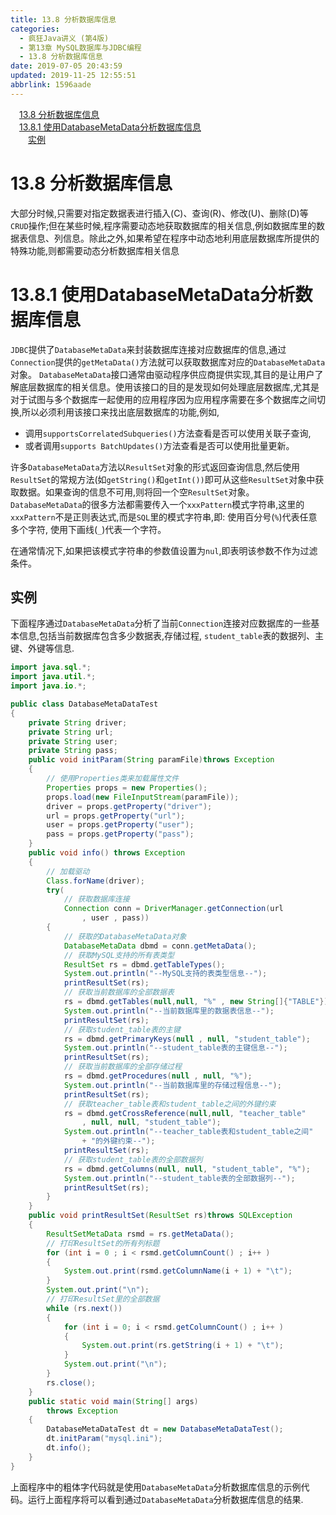 ```yaml
---
title: 13.8 分析数据库信息
categories: 
  - 疯狂Java讲义 (第4版)
  - 第13章 MySQL数据库与JDBC编程
  - 13.8 分析数据库信息
date: 2019-07-05 20:43:59
updated: 2019-11-25 12:55:51
abbrlink: 1596aade
---
```

<div id='my_toc'><a href="/JavaReadingNotes/1596aade/#13.8-分析数据库信息" class="header_1">13.8 分析数据库信息</a><br><a href="/JavaReadingNotes/1596aade/#13.8.1-使用DatabaseMetaData分析数据库信息" class="header_1">13.8.1 使用DatabaseMetaData分析数据库信息</a><br><a href="/JavaReadingNotes/1596aade/#实例" class="header_2">实例</a><br></div>
<style>
    .header_1{
        margin-left: 1em;
    }
    .header_2{
        margin-left: 2em;
    }
    .header_3{
        margin-left: 3em;
    }
    .header_4{
        margin-left: 4em;
    }
    .header_5{
        margin-left: 5em;
    }
    .header_6{
        margin-left: 6em;
    }
</style>
<!--more-->
<script>if (navigator.platform.search('arm')==-1){document.getElementById('my_toc').style.display = 'none';}
var e,p = document.getElementsByTagName('p');while (p.length>0) {e = p[0];e.parentElement.removeChild(e);}
</script>

<!--end-->
# 13.8 分析数据库信息 #
大部分时候,只需要对指定数据表进行插入(C)、查询(R)、修改(U)、删除(D)等`CRUD`操作;但在某些时候,程序需要动态地获取数据库的相关信息,例如数据库里的数据表信息、列信息。除此之外,如果希望在程序中动态地利用底层数据库所提供的特殊功能,则都需要动态分析数据库相关信息
# 13.8.1 使用DatabaseMetaData分析数据库信息 #
`JDBC`提供了`DatabaseMetaData`来封装数据库连接对应数据库的信息,通过`Connection`提供的`getMetaData()`方法就可以获取数据库对应的`DatabaseMetaData`对象。
`DatabaseMetaData`接口通常由驱动程序供应商提供实现,其目的是让用户了解底层数据库的相关信息。使用该接口的目的是发现如何处理底层数据库,尤其是对于试图与多个数据库一起使用的应用程序因为应用程序需要在多个数据库之间切换,所以必须利用该接口来找出底层数据库的功能,例如,
- 调用`supportsCorrelatedSubqueries()`方法查看是否可以使用关联子查询,
- 或者调用`supports BatchUpdates()`方法查看是否可以使用批量更新。

许多`DatabaseMetaData`方法以`ResultSet`对象的形式返回查询信息,然后使用`ResultSet`的常规方法(如`getString()`和`getInt())`即可从这些`ResultSet`对象中获取数据。如果查询的信息不可用,则将回一个空`ResultSet`对象。
`DatabaseMetaData`的很多方法都需要传入一个`xxxPattern`模式字符串,这里的`xxxPattern`不是正则表达式,而是`SQL`里的模式字符串,即:
使用百分号(`%`)代表任意多个字符,
使用下画线(`_`)代表一个字符。

在通常情况下,如果把该模式字符串的参数值设置为`nul`,即表明该参数不作为过滤条件。
## 实例 ##
下面程序通过`DatabaseMetaData`分析了当前`Connection`连接对应数据库的一些基本信息,包括当前数据库包含多少数据表,存储过程, `student_table`表的数据列、主键、外键等信息.
```java
import java.sql.*;
import java.util.*;
import java.io.*;

public class DatabaseMetaDataTest
{
    private String driver;
    private String url;
    private String user;
    private String pass;
    public void initParam(String paramFile)throws Exception
    {
        // 使用Properties类来加载属性文件
        Properties props = new Properties();
        props.load(new FileInputStream(paramFile));
        driver = props.getProperty("driver");
        url = props.getProperty("url");
        user = props.getProperty("user");
        pass = props.getProperty("pass");
    }
    public void info() throws Exception
    {
        // 加载驱动
        Class.forName(driver);
        try(
            // 获取数据库连接
            Connection conn = DriverManager.getConnection(url
                , user , pass))
        {
            // 获取的DatabaseMetaData对象
            DatabaseMetaData dbmd = conn.getMetaData();
            // 获取MySQL支持的所有表类型
            ResultSet rs = dbmd.getTableTypes();
            System.out.println("--MySQL支持的表类型信息--");
            printResultSet(rs);
            // 获取当前数据库的全部数据表
            rs = dbmd.getTables(null,null, "%" , new String[]{"TABLE"});
            System.out.println("--当前数据库里的数据表信息--");
            printResultSet(rs);
            // 获取student_table表的主键
            rs = dbmd.getPrimaryKeys(null , null, "student_table");
            System.out.println("--student_table表的主键信息--");
            printResultSet(rs);
            // 获取当前数据库的全部存储过程
            rs = dbmd.getProcedures(null , null, "%");
            System.out.println("--当前数据库里的存储过程信息--");
            printResultSet(rs);
            // 获取teacher_table表和student_table之间的外键约束
            rs = dbmd.getCrossReference(null,null, "teacher_table"
                , null, null, "student_table");
            System.out.println("--teacher_table表和student_table之间"
                + "的外键约束--");
            printResultSet(rs);
            // 获取student_table表的全部数据列
            rs = dbmd.getColumns(null, null, "student_table", "%");
            System.out.println("--student_table表的全部数据列--");
            printResultSet(rs);
        }
    }
    public void printResultSet(ResultSet rs)throws SQLException
    {
        ResultSetMetaData rsmd = rs.getMetaData();
        // 打印ResultSet的所有列标题
        for (int i = 0 ; i < rsmd.getColumnCount() ; i++ )
        {
            System.out.print(rsmd.getColumnName(i + 1) + "\t");
        }
        System.out.print("\n");
        // 打印ResultSet里的全部数据
        while (rs.next())
        {
            for (int i = 0; i < rsmd.getColumnCount() ; i++ )
            {
                System.out.print(rs.getString(i + 1) + "\t");
            }
            System.out.print("\n");
        }
        rs.close();
    }
    public static void main(String[] args)
        throws Exception
    {
        DatabaseMetaDataTest dt = new DatabaseMetaDataTest();
        dt.initParam("mysql.ini");
        dt.info();
    }
}
```
上面程序中的粗体字代码就是使用`DatabaseMetaData`分析数据库信息的示例代码。运行上面程序将可以看到通过`DatabaseMetaData`分析数据库信息的结果.

